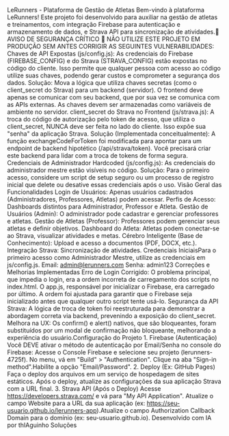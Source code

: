 LeRunners - Plataforma de Gestão de Atletas
​Bem-vindo à plataforma LeRunners! Este projeto foi desenvolvido para auxiliar na gestão de atletas e treinamentos, com integração Firebase para autenticação e armazenamento de dados, e Strava API para sincronização de atividades.
​🚨 AVISO DE SEGURANÇA CRÍTICO 🚨
​NÃO UTILIZE ESTE PROJETO EM PRODUÇÃO SEM ANTES CORRIGIR AS SEGUINTES VULNERABILIDADES:
​Chaves de API Expostas (js/config.js):
​As credenciais do Firebase (FIREBASE_CONFIG) e do Strava (STRAVA_CONFIG) estão expostas no código do cliente. Isso permite que qualquer pessoa com acesso ao código utilize suas chaves, podendo gerar custos e comprometer a segurança dos dados.
​Solução: Mova a lógica que utiliza chaves secretas (como o client_secret do Strava) para um backend (servidor). O frontend deve apenas se comunicar com seu backend, que por sua vez se comunica com as APIs externas. As chaves devem ser armazenadas como variáveis de ambiente no servidor.
​client_secret do Strava no Frontend (js/strava.js):
​A troca do código de autorização pelo token de acesso, que utiliza o client_secret, NUNCA deve ser feita no lado do cliente. Isso expõe sua "senha" da aplicação Strava.
​Solução (Implementada conceitualmente): A função exchangeCodeForToken foi modificada para apontar para um endpoint de backend hipotético (/api/strava/token). Você precisará criar este backend para lidar com a troca de tokens de forma segura.
​Credenciais de Administrador Hardcoded (js/config.js):
​As credenciais do administrador mestre estão visíveis no código.
​Solução: Para o primeiro acesso, considere um script de setup seguro ou um processo de registro inicial que delete ou desative essas credenciais após o uso.
​Visão Geral das Funcionalidades
​Login de Usuários: Apenas usuários cadastrados (Administradores, Professores, Atletas) podem acessar.
​Perfis de Acesso: Dashboards distintos para Administrador, Professor e Atleta.
​Gestão de Usuários (Admin): O administrador pode cadastrar e gerenciar professores e atletas.
​Gestão de Atletas (Professor): Professores podem gerenciar seus atletas e definir objetivos.
​Dashboard do Atleta: Atletas podem conectar-se ao Strava, visualizar atividades e metas.
​Cérebro Inteligente (Base de Conhecimento): Upload e acesso a documentos (PDF, DOCX, etc.).
​Integração Strava: Sincronização de atividades.
​Credenciais Iniciais
​Para o primeiro acesso como Administrador Mestre, utilize as credenciais em js/config.js.
​Email: admin@lerunners.com
​Senha: admin123
​Correções e Melhorias Implementadas
​Erro de Login Corrigido: O problema principal, que impedia o login, era a ordem incorreta de carregamento dos scripts no index.html. O app.js, responsável por inicializar o Firebase, era carregado por último. A ordem foi ajustada para garantir que o Firebase seja inicializado antes que qualquer outro script tente usá-lo.
​Segurança da API Strava: A lógica de troca de token foi reestruturada para demonstrar a abordagem correta via backend, prevenindo a exposição do client_secret.
​Melhora na UX: Os confirm() e alert() nativos, que são bloqueantes, foram substituídos por um modal de confirmação não bloqueante, melhorando a experiência do usuário.
​Configuração do Projeto
​1. Firebase (Autenticação)
​Você DEVE ativar o método de autenticação por Email/Senha no console do Firebase:
​Acesse o Console Firebase e selecione seu projeto (lerunners-4725f).
​No menu, vá em "Build" > "Authentication".
​Clique na aba "Sign-in method".
​Habilite a opção "Email/Password".
​2. Deploy (Ex: GitHub Pages)
​Faça o deploy dos arquivos em um serviço de hospedagem de sites estáticos.
​Após o deploy, atualize as configurações da sua aplicação Strava com a URL final.
​3. Strava API (Após o Deploy)
​Acesse https://developers.strava.com/ e vá para "My API Application".
​Atualize o campo Website para a URL da sua aplicação (ex: https://seu-usuario.github.io/lerunners-app).
​Atualize o campo Authorization Callback Domain para o domínio (ex: seu-usuario.github.io).
​Desenvolvido com IA por thIAguinho Soluções